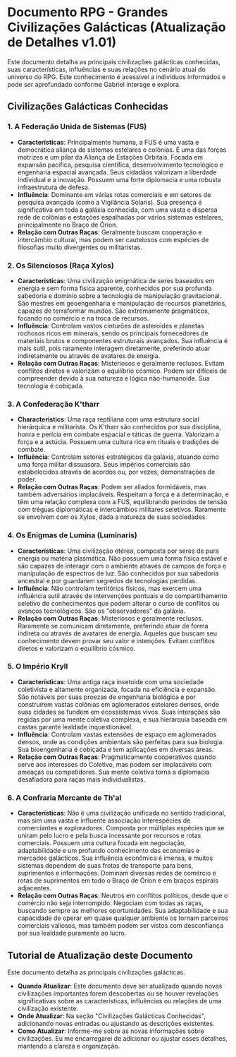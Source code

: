 # **Documento RPG \- Grandes Civilizações Galácticas (Atualização de Detalhes v1.01)**

Este documento detalha as principais civilizações galácticas conhecidas, suas características, influências e suas relações no cenário atual do universo do RPG. Este conhecimento é acessível a indivíduos informados e pode ser aprofundado conforme Gabriel interage e explora.

## **Civilizações Galácticas Conhecidas**

### **1\. A Federação Unida de Sistemas (FUS)**

* **Características**: Principalmente humana, a FUS é uma vasta e democrática aliança de sistemas estelares e colônias. É uma das forças motrizes e um pilar da Aliança de Estações Orbitais. Focada em expansão pacífica, pesquisa científica, desenvolvimento tecnológico e engenharia espacial avançada. Seus cidadãos valorizam a liberdade individual e a inovação. Possuem uma forte diplomacia e uma robusta infraestrutura de defesa.  
* **Influência**: Dominante em várias rotas comerciais e em setores de pesquisa avançada (como a Vigilância Solaris). Sua presença é significativa em toda a galáxia conhecida, com uma vasta e dispersa rede de colônias e estações espalhadas por vários sistemas estelares, principalmente no Braço de Órion.  
* **Relação com Outras Raças**: Geralmente buscam cooperação e intercâmbio cultural, mas podem ser cautelosos com espécies de filosofias muito divergentes ou militaristas.

### **2\. Os Silenciosos (Raça Xylos)**

* **Características**: Uma civilização enigmática de seres baseados em energia e sem forma física aparente, conhecidos por sua profunda sabedoria e domínio sobre a tecnologia de manipulação gravitacional. São mestres em geoengenharia e manipulação de recursos planetários, capazes de terraformar mundos. São extremamente pragmáticos, focando no comércio e na troca de recursos.  
* **Influência**: Controlam vastos cinturões de asteroides e planetas rochosos ricos em minerais, sendo os principais fornecedores de materiais brutos e componentes estruturais avançados. Sua influência é mais sutil, pois raramente interagem diretamente, preferindo atuar indiretamente ou através de avatares de energia.  
* **Relação com Outras Raças**: Misteriosos e geralmente reclusos. Evitam conflitos diretos e valorizam o equilíbrio cósmico. Podem ser difíceis de compreender devido à sua natureza e lógica não-humanoide. Sua tecnologia é cobiçada.

### **3\. A Confederação K'tharr**

* **Characteristics**: Uma raça reptiliana com uma estrutura social hierárquica e militarista. Os K'tharr são conhecidos por sua disciplina, honra e perícia em combate espacial e táticas de guerra. Valorizam a força e a astúcia. Possuem uma cultura rica em rituais e tradições de combate.  
* **Influência**: Controlam setores estratégicos da galáxia, atuando como uma força militar dissuasora. Seus impérios comerciais são estabelecidos através de acordos ou, por vezes, demonstrações de poder.  
* **Relação com Outras Raças**: Podem ser aliados formidáveis, mas também adversários implacáveis. Respeitam a força e a determinação, e têm uma relação complexa com a FUS, equilibrando períodos de tensão com tréguas diplomáticas e intercâmbios militares seletivos. Raramente se envolvem com os Xylos, dada a natureza de suas sociedades.

### **4\. Os Enigmas de Lumina (Luminaris)**

* **Características**: Uma civilização etérea, composta por seres de pura energia ou matéria plasmática. Não possuem uma forma física estável e são capazes de interagir com o ambiente através de campos de força e manipulação de espectros de luz. São conhecidos por sua sabedoria ancestral e por guardarem segredos de tecnologias perdidas.  
* **Influência**: Não controlam territórios físicos, mas exercem uma influência sutil através de intervenções pontuais e do compartilhamento seletivo de conhecimentos que podem alterar o curso de conflitos ou avanços tecnológicos. São os "observadores" da galáxia.  
* **Relação com Outras Raças**: Misteriosos e geralmente reclusos. Raramente se comunicam diretamente, preferindo atuar de forma indireta ou através de avatares de energia. Aqueles que buscam seu conhecimento devem provar seu valor e intenções. Evitam conflitos diretos e valorizam o equilíbrio cósmico.

### **5\. O Império Kryll**

* **Características**: Uma antiga raça insetoide com uma sociedade coletivista e altamente organizada, focada na eficiência e expansão. São notáveis por suas proezas de engenharia biológica e por construírem vastas colônias em aglomerados estelares densos, onde suas cidades se fundem em ecossistemas vivos. Suas interações são regidas por uma mente coletiva complexa, e sua hierarquia baseada em castas garante lealdade inquestionável.  
* **Influência**: Controlam vastas extensões de espaço em aglomerados densos, onde as condições ambientais são perfeitas para sua biologia. Sua bioengenharia é cobiçada e tem aplicações em diversas áreas.  
* **Relação com Outras Raças**: Pragmaticamente cooperativos quando serve aos interesses do Coletivo, mas podem ser implacáveis com ameaças ou competidores. Sua mente coletiva torna a diplomacia desafiadora para raças mais individualistas.

### **6\. A Confraria Mercante de Th'al**

* **Características**: Não é uma civilização unificada no sentido tradicional, mas sim uma vasta e influente associação interespécies de comerciantes e exploradores. Composta por múltiplas espécies que se uniram pelo lucro e pela busca incessante por recursos e rotas comerciais. Possuem uma cultura focada em negociação, adaptabilidade e um profundo conhecimento das economias e mercados galácticos. Sua influência econômica é imensa, e muitos sistemas dependem de suas frotas de transporte para bens, suprimentos e informações. Dominam diversas redes de comércio e rotas de suprimentos em todo o Braço de Órion e em braços espirais adjacentes.  
* **Relação com Outras Raças**: Neutros em conflitos políticos, desde que o comércio não seja interrompido. Negociam com todas as raças, buscando sempre as melhores oportunidades. Sua adaptabilidade e sua capacidade de operar em quase qualquer ambiente os tornam parceiros comerciais valiosos, mas também podem ser vistos com desconfiança por sua lealdade puramente ao lucro.

## **Tutorial de Atualização deste Documento**

Este documento detalha as principais civilizações galácticas.

* **Quando Atualizar**: Este documento deve ser atualizado quando novas civilizações importantes forem descobertas ou se houver revelações significativas sobre as características, influências ou relações de uma civilização existente.  
* **Onde Atualizar**: Na seção "Civilizações Galácticas Conhecidas", adicionando novas entradas ou ajustando as descrições existentes.  
* **Como Atualizar**: Informe-me sobre as novas informações sobre civilizações. Eu me encarregarei de adicionar ou ajustar esses detalhes, mantendo a clareza e organização.